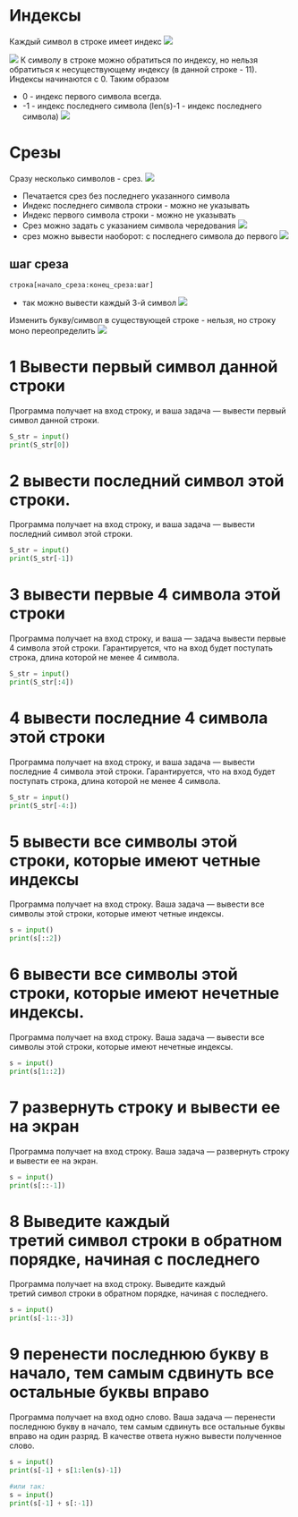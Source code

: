 # Индексы
Каждый символ в строке имеет индекс
![](../_pictures/image_20250406221330.png)

![](../_pictures/image_20250406223446.png)
К символу в строке можно обратиться по индексу, но нельзя обратиться к несуществующему индексу (в данной строке - 11). Индексы начинаются с 0. Таким образом 
- 0 - индекс первого символа всегда.
- -1 - индекс последнего символа (len(s)-1 - индекс последнего символа)
![](../_pictures/image_20250406220657.png)

# Срезы
Сразу несколько символов - срез. 
![](../_pictures/image_20250406222121.png)
- Печатается срез без последнего указанного символа
- Индекс последнего символа строки - можно не указывать
- Индекс первого символа строки - можно не указывать
- Срез можно задать с указанием символа чередования
![](../_pictures/image_20250406222708.png)
- срез можно вывести наоборот: с последнего символа до первого
![](../_pictures/image_20250406222818.png)
## шаг среза
```
строка[начало_среза:конец_среза:шаг]
```
- так можно вывести каждый 3-й символ
![](../_pictures/image_20250406223055.png)

Изменить букву/символ в существующей строке - нельзя, но строку моно переопределить
![](../_pictures/image_20250406223329.png)

# 1 Вывести первый символ данной строки
Программа получает на вход строку, и ваша задача — вывести первый символ данной строки.
```Python
S_str = input()
print(S_str[0])
```

# 2 вывести последний символ этой строки.
Программа получает на вход строку, и ваша задача — вывести последний символ этой строки.
```Python
S_str = input()
print(S_str[-1])
```

# 3 вывести первые 4 символа этой строки
Программа получает на вход строку, и ваша — задача вывести первые 4 символа этой строки.
Гарантируется, что на вход будет поступать строка, длина которой не менее 4 символа.

```Python
S_str = input()
print(S_str[:4])
```

# 4 вывести последние 4 символа этой строки
Программа получает на вход строку, и ваша задача — вывести последние 4 символа этой строки.
Гарантируется, что на вход будет поступать строка, длина которой не менее 4 символа.

```Python
S_str = input()
print(S_str[-4:])
```

# 5 вывести все символы этой строки, которые имеют четные индексы
Программа получает на вход строку. Ваша задача — вывести все символы этой строки, которые имеют четные индексы.

```Python
s = input()
print(s[::2])
```

# 6 вывести все символы этой строки, которые имеют нечетные индексы.
Программа получает на вход строку. Ваша задача — вывести все символы этой строки, которые имеют нечетные индексы.

```Python
s = input()
print(s[1::2])
```

# 7 развернуть строку и вывести ее на экран
Программа получает на вход строку. Ваша задача — развернуть строку и вывести ее на экран.

```Python
s = input()
print(s[::-1])
```

# 8 Выведите каждый третий символ строки в обратном порядке, начиная с последнего
Программа получает на вход строку. Выведите каждый третий символ строки в обратном порядке, начиная с последнего.

```Python
s = input()
print(s[-1::-3])
```

# 9 перенести последнюю букву в начало, тем самым сдвинуть все остальные буквы вправо  
Программа получает на вход одно слово. Ваша задача — перенести последнюю букву в начало, тем самым сдвинуть все остальные буквы вправо на один разряд. В качестве ответа нужно вывести полученное слово.

```Python
s = input()
print(s[-1] + s[1:len(s)-1])

#или так:
s = input()
print(s[-1] + s[:-1])
```